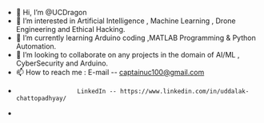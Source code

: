 - 👋 Hi, I’m @UCDragon
- 👀 I’m interested in Artificial Intelligence , Machine Learning , Drone Engineering and Ethical Hacking.
- 🌱 I’m currently learning Arduino coding ,MATLAB Programming & Python Automation.
- 💞️ I’m looking to collaborate on any projects in the domain of AI/ML , CyberSecurity and Arduino.
- 📫 How to reach me : E-mail -- captainuc100@gmail.com
-                      LinkedIn -- https://www.linkedin.com/in/uddalak-chattopadhyay/
-                      

<!---
UCDragon/UCDragon is a ✨ special ✨ repository because its `README.md` (this file) appears on your GitHub profile.
You can click the Preview link to take a look at your changes.
--->

